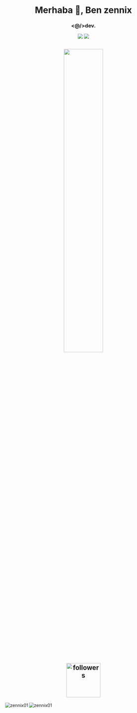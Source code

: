 <h1 align="center">Merhaba 👋, Ben zennix</h1>
<h3 align="center"><@/>dev.</h3>

<p align="center">
 <a align="center" href="https://discord.com/users/1021098663457599568" target"blank_"><img src="https://img.shields.io/badge/Discord%20-7289DA.svg?&style=for-the-badge&logo=discord&logoColor=white"></a>
  <a align="center" href="https://www.github.com/zennix01" target"blank_"><img src="https://img.shields.io/badge/GitHub%20-191717.svg?&style=for-the-badge&logo=github&logoColor=white"></a>

<h2 align="center">
<img width="50%" src="https://count.getloli.com/get/@:zennix01?theme=rule34">
<br> </br>
<img alt="followers" title="Github'dan Takip Et" src="https://img.shields.io/github/followers/zennix01?color=236ad3&labelColor=1155ba&style=for-the-badge&logo=github&label=follower" width="110px" /></a>
</h2>
<p><img align="left" src="https://github-readme-stats.vercel.app/api/top-langs?username=zennix01&show_icons=true&locale=en&layout=compact&theme=tokyonight" alt="zennix01" /></p>

<p>&nbsp;<img align="left" src="https://github-readme-stats.vercel.app/api?username=zennix01&show_icons=true&locale=en&theme=tokyonight" alt="zennix01" /></p>
